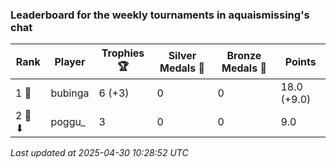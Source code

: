### Leaderboard for the weekly tournaments in aquaismissing's chat
| Rank | Player | Trophies 🏆 | Silver Medals 🥈 | Bronze Medals 🥉 | Points |
|------|--------|-------------|------------------|------------------|--------|
| 1 🥇 | bubinga | 6 (+3) | 0 | 0 | 18.0 (+9.0) |
| 2 🥈 ⬇| poggu_ | 3 | 0 | 0 | 9.0 |

_Last updated at 2025-04-30 10:28:52 UTC_